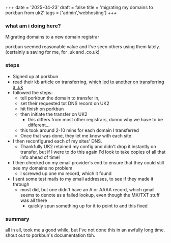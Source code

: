 +++
date = '2025-04-23'
draft = false
title = 'migrating my domains to porkbun from uk2'
tags = ['admin','webhosting']
+++

### what am i doing here?
Migrating domains to a new domain registrar

porkbun seemed reasonable value and I've seen others using them lately. (certainly a saving for me, for .uk and .co.uk)

### steps
- Signed up at porkbun
- read their kb article on transferring, [which led to another on transferring a .uk](https://kb.porkbun.com/article/180-how-to-transfer-a-uk-domain-to-porkbun)
- followed the steps: 
	- tell porkbun the domain to transfer in, 
	- set their requested txt DNS record on UK2
	- hit finish on porkbun
	- then initiate the transfer on UK2
		- this differs from most other registrars, dunno why we have to be different...
	- this took around 2-10 mins for each domain I transferred
	- Once that was done, they let me know with each site
- I then reconfigured each of my sites' DNS. 
	- Thankfully UK2 retained my config and didn't drop it instantly on transfer, but if I were to do this again I'd look to take copies of all that info ahead of time!
- I then checked on my email provider's end to ensure that they could still see my domains no problem
	- I screwed up one mx record, which it found
- I sent some test mails to my email addresses, to see if they made it through
	- most did, but one didn't have an A or AAAA record, which gmail seems to denote as a failed lookup, even though the MX/TXT stuff was all there
		- quickly spun something up for it to point to and this fixed

### summary
all in all, took me a good while, but I've not done this in an awfully long time. 
shout out to porkbun's documentation tbh. 
